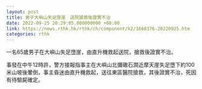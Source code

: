 ```yaml
---
layout: post
title: 男子大嶼山失足墮崖　送院搶救後證實不治
date: 2022-09-25 20:29:05.000000000 +08:00
link: https://news.rthk.hk/rthk/ch/component/k2/1668376-20220925.htm
categories: rthk
---
```


一名65歲男子在大嶼山失足墮崖，由直升機救起送院，搶救後證實不治。

事發在中午12時許，警方接報指事主在大嶼山北彌䃟石澗近摩天崖失足墮下約100米山坡後暈倒，事主昏迷由直升機救起，送往東區醫院搶救，其後證實不治，死因有待驗屍確定。
